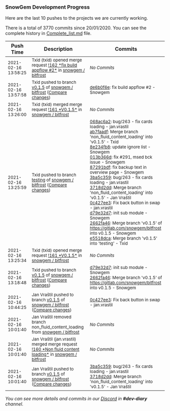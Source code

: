 
### SnowGem Development Progress

Here are the last 10 pushes to the projects we are currently working.

There is a total of 3770 commits since 20/01/2020. You can see the complete history in
 [Complete_list.md](Complete_list.md) file.

| Push Time | Description | Commits |
| --- | --- | --- |
| <sub>2021-02-16 13:58:25</sub> | <sub>Txid (txid) opened merge request [\!162 \*fix build appflow \#2\*](https://gitlab.com/snowgem/bitfrost/-/merge_requests/162) in [snowgem / bitfrost](https://gitlab.com/snowgem/bitfrost)</sub> | <sub>_No Commits_</sub> |
| <sub>2021-02-16 13:57:58</sub> | <sub>Txid pushed to branch [v0\.1\.5](https://gitlab.com/snowgem/bitfrost/commits/v0.1.5) of [snowgem / bitfrost](https://gitlab.com/snowgem/bitfrost) ([Compare changes](https://gitlab.com/snowgem/bitfrost/compare/2662fa46525d2228c654436fbc779322524d0df5...de6b0f6e7aa54ffee23a527da6108ac9eed98784))</sub> | <sub>[de6b0f6e](https://gitlab.com/snowgem/bitfrost/-/commit/de6b0f6e7aa54ffee23a527da6108ac9eed98784): fix build appflow #2 - Snowgem</sub> |
| <sub>2021-02-16 13:26:00</sub> | <sub>Txid (txid) merged merge request [\!161 \*V0\.1\.5\*](https://gitlab.com/snowgem/bitfrost/-/merge_requests/161) in [snowgem / bitfrost](https://gitlab.com/snowgem/bitfrost)</sub> | <sub>_No Commits_</sub> |
| <sub>2021-02-16 13:25:59</sub> | <sub>Txid pushed to branch [testing](https://gitlab.com/snowgem/bitfrost/commits/testing) of [snowgem / bitfrost](https://gitlab.com/snowgem/bitfrost) ([Compare changes](https://gitlab.com/snowgem/bitfrost/compare/ce9e000ea36bf0b5fa429d1e928414283d6178c9...e5518dcabe51aecd62f66435fd6ce0b3ad5c2cdc))</sub> | <sub>[068ac6a2](https://gitlab.com/snowgem/bitfrost/-/commit/068ac6a266393f24c3f51544fa8aa0ce75069d4b): bug/263 - fix cards loading - jan.vrastil<br>[ab7faadf](https://gitlab.com/snowgem/bitfrost/-/commit/ab7faadf8c5bb28407a3608bed40b1a3a0179168): Merge branch 'non_fluid_content_loading' into 'v0.1.5' - Txid<br>[8e234fb8](https://gitlab.com/snowgem/bitfrost/-/commit/8e234fb811b48e5be19c25dfd50c3b2436436275): update ignore list - Snowgem<br>[013b366d](https://gitlab.com/snowgem/bitfrost/-/commit/013b366d037ca471b006a3e2d0a42076c387c44e): fix #291, msed bck issue - Snowgem<br>[87291bdf](https://gitlab.com/snowgem/bitfrost/-/commit/87291bdf8d48755d5bebf2514b9ac6c6764107ad): fix backup text in overview page - Snowgem<br>[3ba5c359](https://gitlab.com/snowgem/bitfrost/-/commit/3ba5c35952b5488cea9892113f90f3ed37ca7b67): bug/263 - fix cards loading - jan.vrastil<br>[3718d2dd](https://gitlab.com/snowgem/bitfrost/-/commit/3718d2dda6a6cb891e6fd7982764dda3440f4387): Merge branch 'non_fluid_content_loading' into 'v0.1.5' - Jan Vraštil<br>[0c427ee3](https://gitlab.com/snowgem/bitfrost/-/commit/0c427ee3bc11a8af7c2ad5cf40d792822897d16a): Fix back button in swap - jan.vrastil<br>[d79e32d7](https://gitlab.com/snowgem/bitfrost/-/commit/d79e32d7a29cbd955810b2b06393bf6a63f9c759): init sub module - Snowgem<br>[2662fa46](https://gitlab.com/snowgem/bitfrost/-/commit/2662fa46525d2228c654436fbc779322524d0df5): Merge branch 'v0.1.5' of https://gitlab.com/snowgem/bitfrost into v0.1.5 - Snowgem<br>[e5518dca](https://gitlab.com/snowgem/bitfrost/-/commit/e5518dcabe51aecd62f66435fd6ce0b3ad5c2cdc): Merge branch 'v0.1.5' into 'testing' - Txid</sub> |
| <sub>2021-02-16 13:25:34</sub> | <sub>Txid (txid) opened merge request [\!161 \*V0\.1\.5\*](https://gitlab.com/snowgem/bitfrost/-/merge_requests/161) in [snowgem / bitfrost](https://gitlab.com/snowgem/bitfrost)</sub> | <sub>_No Commits_</sub> |
| <sub>2021-02-16 13:18:48</sub> | <sub>Txid pushed to branch [v0\.1\.5](https://gitlab.com/snowgem/bitfrost/commits/v0.1.5) of [snowgem / bitfrost](https://gitlab.com/snowgem/bitfrost) ([Compare changes](https://gitlab.com/snowgem/bitfrost/compare/0c427ee3bc11a8af7c2ad5cf40d792822897d16a...2662fa46525d2228c654436fbc779322524d0df5))</sub> | <sub>[d79e32d7](https://gitlab.com/snowgem/bitfrost/-/commit/d79e32d7a29cbd955810b2b06393bf6a63f9c759): init sub module - Snowgem<br>[2662fa46](https://gitlab.com/snowgem/bitfrost/-/commit/2662fa46525d2228c654436fbc779322524d0df5): Merge branch 'v0.1.5' of https://gitlab.com/snowgem/bitfrost into v0.1.5 - Snowgem</sub> |
| <sub>2021-02-16 10:44:25</sub> | <sub>Jan Vraštil pushed to branch [v0\.1\.5](https://gitlab.com/snowgem/bitfrost/commits/v0.1.5) of [snowgem / bitfrost](https://gitlab.com/snowgem/bitfrost) ([Compare changes](https://gitlab.com/snowgem/bitfrost/compare/3718d2dda6a6cb891e6fd7982764dda3440f4387...0c427ee3bc11a8af7c2ad5cf40d792822897d16a))</sub> | <sub>[0c427ee3](https://gitlab.com/snowgem/bitfrost/-/commit/0c427ee3bc11a8af7c2ad5cf40d792822897d16a): Fix back button in swap - jan.vrastil</sub> |
| <sub>2021-02-16 10:01:40</sub> | <sub>Jan Vraštil removed branch non_fluid_content_loading from [snowgem / bitfrost](https://gitlab.com/snowgem/bitfrost)</sub> | <sub>_No Commits_</sub> |
| <sub>2021-02-16 10:01:40</sub> | <sub>Jan Vraštil (jan.vrastil) merged merge request [\!160 \*Non fluid content loading\*](https://gitlab.com/snowgem/bitfrost/-/merge_requests/160) in [snowgem / bitfrost](https://gitlab.com/snowgem/bitfrost)</sub> | <sub>_No Commits_</sub> |
| <sub>2021-02-16 10:01:40</sub> | <sub>Jan Vraštil pushed to branch [v0\.1\.5](https://gitlab.com/snowgem/bitfrost/commits/v0.1.5) of [snowgem / bitfrost](https://gitlab.com/snowgem/bitfrost) ([Compare changes](https://gitlab.com/snowgem/bitfrost/compare/87291bdf8d48755d5bebf2514b9ac6c6764107ad...3718d2dda6a6cb891e6fd7982764dda3440f4387))</sub> | <sub>[3ba5c359](https://gitlab.com/snowgem/bitfrost/-/commit/3ba5c35952b5488cea9892113f90f3ed37ca7b67): bug/263 - fix cards loading - jan.vrastil<br>[3718d2dd](https://gitlab.com/snowgem/bitfrost/-/commit/3718d2dda6a6cb891e6fd7982764dda3440f4387): Merge branch 'non_fluid_content_loading' into 'v0.1.5' - Jan Vraštil</sub> |

_You can see more details and commits in our [Discord](https://discord.gg/zumGnbg) in **#dev-diary** channel._

